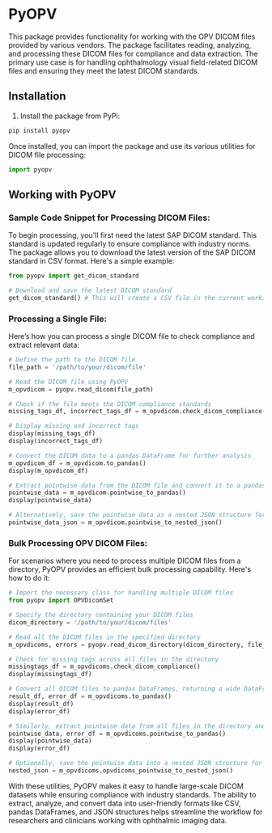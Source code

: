 
# PyOPV

This package provides functionality for working with the OPV DICOM files provided by various vendors. The package facilitates reading, analyzing, and processing these DICOM files for compliance and data extraction. The primary use case is for handling ophthalmology visual field-related DICOM files and ensuring they meet the latest DICOM standards.

## Installation

1. Install the package from PyPi:

```bash
pip install pyopv
```

Once installed, you can import the package and use its various utilities for DICOM file processing:

```python
import pyopv
```

## Working with PyOPV

### Sample Code Snippet for Processing DICOM Files:

To begin processing, you'll first need the latest SAP DICOM standard. This standard is updated regularly to ensure compliance with industry norms. The package allows you to download the latest version of the SAP DICOM standard in CSV format. Here's a simple example:

```python
from pyopv import get_dicom_standard

# Download and save the latest DICOM standard
get_dicom_standard() # This will create a CSV file in the current working directory
```

### Processing a Single File:

Here’s how you can process a single DICOM file to check compliance and extract relevant data:

```python
# Define the path to the DICOM file
file_path = '/path/to/your/dicom/file'

# Read the DICOM file using PyOPV
m_opvdicom = pyopv.read_dicom(file_path)

# Check if the file meets the DICOM compliance standards
missing_tags_df, incorrect_tags_df = m_opvdicom.check_dicom_compliance()

# Display missing and incorrect tags
display(missing_tags_df)
display(incorrect_tags_df)

# Convert the DICOM data to a pandas DataFrame for further analysis
m_opvdicom_df = m_opvdicom.to_pandas()
display(m_opvdicom_df)

# Extract pointwise data from the DICOM file and convert it to a pandas DataFrame
pointwise_data = m_opvdicom.pointwise_to_pandas()
display(pointwise_data)

# Alternatively, save the pointwise data as a nested JSON structure for more flexible use cases
pointwise_data_json = m_opvdicom.pointwise_to_nested_json()
```

### Bulk Processing OPV DICOM Files:

For scenarios where you need to process multiple DICOM files from a directory, PyOPV provides an efficient bulk processing capability. Here's how to do it:

```python
# Import the necessary class for handling multiple DICOM files
from pyopv import OPVDicomSet

# Specify the directory containing your DICOM files
dicom_directory = '/path/to/your/dicom/files'

# Read all the DICOM files in the specified directory
m_opvdicoms, errors = pyopv.read_dicom_directory(dicom_directory, file_extension='dcm')

# Check for missing tags across all files in the directory
missingtags_df = m_opvdicoms.check_dicom_compliance()
display(missingtags_df)

# Convert all DICOM files to pandas DataFrames, returning a wide DataFrame for analysis
result_df, error_df = m_opvdicoms.to_pandas()
display(result_df)
display(error_df)

# Similarly, extract pointwise data from all files in the directory and convert to DataFrames
pointwise_data, error_df = m_opvdicoms.pointwise_to_pandas()
display(pointwise_data)
display(error_df)

# Optionally, save the pointwise data into a nested JSON structure for each file
nested_json = m_opvdicoms.opvdicoms_pointwise_to_nested_json()
```

With these utilities, PyOPV makes it easy to handle large-scale DICOM datasets while ensuring compliance with industry standards. The ability to extract, analyze, and convert data into user-friendly formats like CSV, pandas DataFrames, and JSON structures helps streamline the workflow for researchers and clinicians working with ophthalmic imaging data.
